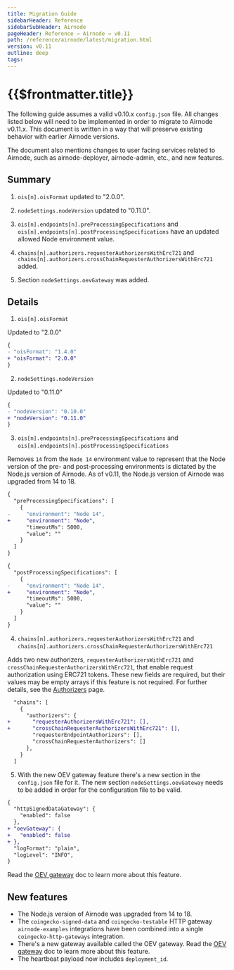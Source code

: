 ```yaml
---
title: Migration Guide
sidebarHeader: Reference
sidebarSubHeader: Airnode
pageHeader: Reference → Airnode → v0.11
path: /reference/airnode/latest/migration.html
version: v0.11
outline: deep
tags:
---
```


<VersionWarning/>

<PageHeader/>

<SearchHighlight/>

<FlexStartTag/>

# {{$frontmatter.title}}

The following guide assumes a valid v0.10.x `config.json` file. All changes
listed below will need to be implemented in order to migrate to Airnode v0.11.x.
This document is written in a way that will preserve existing behavior with
earlier Airnode versions.

The document also mentions changes to user facing services related to Airnode,
such as airnode-deployer, airnode-admin, etc., and new features.

## Summary

1. `ois[n].oisFormat` updated to "2.0.0".

2. `nodeSettings.nodeVersion` updated to "0.11.0".

3. `ois[n].endpoints[n].preProcessingSpecifications` and
   `ois[n].endpoints[n].postProcessingSpecifications` have an updated allowed
   Node environment value.

4. `chains[n].authorizers.requesterAuthorizersWithErc721` and
   `chains[n].authorizers.crossChainRequesterAuthorizersWithErc721` added.

5. Section `nodeSettings.oevGateway` was added.

## Details

1. `ois[n].oisFormat`

Updated to "2.0.0"

```diff
{
- "oisFormat": "1.4.0"
+ "oisFormat": "2.0.0"
}
```

2. `nodeSettings.nodeVersion`

Updated to "0.11.0"

```diff
{
- "nodeVersion": "0.10.0"
+ "nodeVersion": "0.11.0"
}
```

3. `ois[n].endpoints[n].preProcessingSpecifications` and
   `ois[n].endpoints[n].postProcessingSpecifications`

Removes `14` from the `Node 14` environment value to represent that the Node
version of the pre- and post-processing environments is dictated by the Node.js
version of Airnode. As of v0.11, the Node.js version of Airnode was upgraded
from 14 to 18.

```diff
{
  "preProcessingSpecifications": [
    {
-     "environment": "Node 14",
+     "environment": "Node",
      "timeoutMs": 5000,
      "value": ""
    }
  ]
}
```

```diff
{
  "postProcessingSpecifications": [
    {
-     "environment": "Node 14",
+     "environment": "Node",
      "timeoutMs": 5000,
      "value": ""
    }
  ]
}
```

4. `chains[n].authorizers.requesterAuthorizersWithErc721` and
   `chains[n].authorizers.crossChainRequesterAuthorizersWithErc721`

Adds two new authorizers, `requesterAuthorizersWithErc721` and
`crossChainRequesterAuthorizersWithErc721`, that enable request authorization
using ERC721 tokens. These new fields are required, but their values may be
empty arrays if this feature is not required. For further details, see the
[Authorizers](/reference/airnode/latest/concepts/authorizers.md#how-are-authorizers-implemented)
page.

```diff
  "chains": [
    {
      "authorizers": {
+       "requesterAuthorizersWithErc721": [],
+       "crossChainRequesterAuthorizersWithErc721": [],
        "requesterEndpointAuthorizers": [],
        "crossChainRequesterAuthorizers": []
      },
    }
  ]
```

5. With the new OEV gateway feature there's a new section in the `config.json`
   file for it. The new section `nodeSettings.oevGateway` needs to be added in
   order for the configuration file to be valid.

```diff
{
  "httpSignedDataGateway": {
    "enabled": false
  },
+ "oevGateway": {
+   "enabled": false
+ },
  "logFormat": "plain",
  "logLevel": "INFO",
}
```

Read the [OEV gateway](/reference/airnode/latest/understand/oev-gateway.md) doc
to learn more about this feature.

## New features

- The Node.js version of Airnode was upgraded from 14 to 18.
- The `coingecko-signed-data` and `coingecko-testable` HTTP gateway
  `airnode-examples` integrations have been combined into a single
  `coingecko-http-gateways` integration.
- There's a new gateway available called the OEV gateway. Read the
  [OEV gateway](/reference/airnode/latest/understand/oev-gateway.md) doc to
  learn more about this feature.
- The heartbeat payload now includes `deployment_id`.

<FlexEndTag/>
